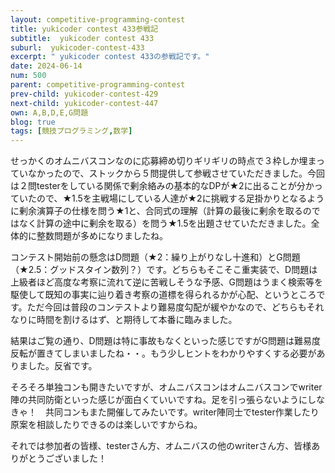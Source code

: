```yaml
---
layout: competitive-programming-contest
title: yukicoder contest 433参戦記
subtitle:  yukicoder contest 433
suburl:  yukicoder-contest-433
excerpt: " yukicoder contest 433の参戦記です。"
date: 2024-06-14
num: 500
parent: competitive-programming-contest
prev-child: yukicoder-contest-429
next-child: yukicoder-contest-447
own: A,B,D,E,G問題
blog: true
tags: [競技プログラミング,数学]
---
```


せっかくのオムニバスコンなのに応募締め切りギリギリの時点で３枠しか埋まっていなかったので、ストックから５問提供して参戦させていただきました。今回は２問testerをしている関係で剰余絡みの基本的なDPが★2に出ることが分かっていたので、★1.5を主戦場にしている人達が★2に挑戦する足掛かりとなるように剰余演算子の仕様を問う★1と、合同式の理解（計算の最後に剰余を取るのではなく計算の途中に剰余を取る）を問う★1.5を出題させていただきました。全体的に整数問題が多めになりましたね。

コンテスト開始前の懸念はD問題（★2：繰り上がりなし十進和）とG問題（★2.5：グッドスタイン数列？）です。どちらもそこそこ重実装で、D問題は上級者ほど高度な考察に流れて逆に苦戦しそうな予感、G問題はうまく検索等を駆使して既知の事実に辿り着き考察の道標を得られるかが心配、というところです。ただ今回は普段のコンテストより難易度勾配が緩やかなので、どちらもそれなりに時間を割けるはず、と期待して本番に臨みました。

結果はご覧の通り、D問題は特に事故もなくといった感じですがG問題は難易度反転が置きてしまいましたね・・。もう少しヒントをわかりやすくする必要がありました。反省です。

そろそろ単独コンも開きたいですが、オムニバスコンはオムニバスコンでwriter陣の共同防衛といった感じが面白くていいですね。足を引っ張らないようにしなきゃ！　共同コンもまた開催してみたいです。writer陣同士でtester作業したり原案を相談したりできるのは楽しいですからね。

それでは参加者の皆様、testerさん方、オムニバスの他のwriterさん方、皆様ありがとうございました！
